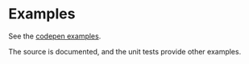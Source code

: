 # Examples

See the [codepen examples](https://codepen.io/Elcin-Novruzov-the-flexboxer/pen/LYvGraK?editors=1010).

The source is documented, and the unit tests provide other examples.